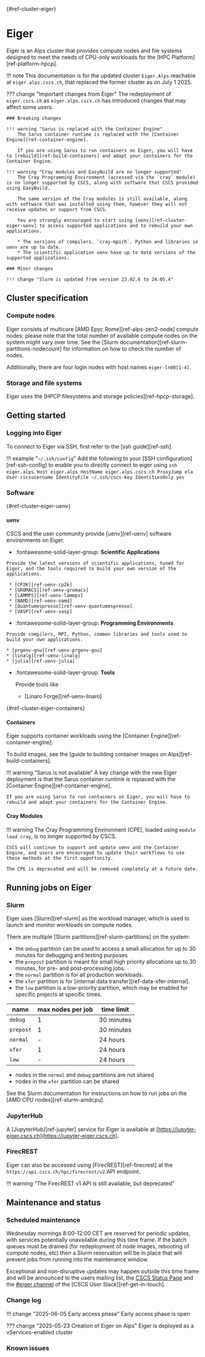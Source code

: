 [](){#ref-cluster-eiger}
# Eiger

Eiger is an Alps cluster that provides compute nodes and file systems designed to meet the needs of CPU-only workloads for the [HPC Platform][ref-platform-hpcp].

!!! note
    This documentation is for the updated cluster `Eiger.Alps` reachable at `eiger.alps.cscs.ch`, that replaced the former cluster as on July 1 2025.

??? change "Important changes from Eiger"
    The redeployment of `eiger.cscs.ch` as `eiger.alps.cscs.ch` has introduced changes that may affect some users.

    ### Breaking changes

    !!! warning "Sarus is replaced with the Container Engine"
        The Sarus container runtime is replaced with the [Container Engine][ref-container-engine].

        If you are using Sarus to run containers on Eiger, you will have to [rebuild][ref-build-containers] and adapt your containers for the Container Engine.

    !!! warning "Cray modules and EasyBuild are no longer supported"
        The Cray Programming Environment (accessed via the `cray` module) is no longer supported by CSCS, along with software that CSCS provided using EasyBuild.

        The same version of the Cray modules is still available, along with software that was installed using them, however they will not receive updates or support from CSCS.

        You are strongly encouraged to start using [uenv][ref-cluster-eiger-uenv] to access supported applications and to rebuild your own applications.

        * The versions of compilers, `cray-mpich`, Python and libraries in uenv are up to date.
        * The scientific application uenv have up to date versions of the supported applications.

    ### Minor changes

    !!! change "Slurm is updated from version 23.02.6 to 24.05.4"

## Cluster specification

### Compute nodes

Eiger consists of multicore [AMD Epyc Rome][ref-alps-zen2-node] compute nodes: please note that the total number of available compute nodes on the system might vary over time.
See the [Slurm documentation][ref-slurm-partitions-nodecount] for information on how to check the number of nodes.

Additionally, there are four login nodes with host names `eiger-ln00[1-4]`.

### Storage and file systems

Eiger uses the [HPCP filesystems and storage policies][ref-hpcp-storage].

## Getting started

### Logging into Eiger

To connect to Eiger via SSH, first refer to the [ssh guide][ref-ssh].

!!! example "`~/.ssh/config`"
    Add the following to your [SSH configuration][ref-ssh-config] to enable you to directly connect to eiger using `ssh eiger.alps`.
    ```
    Host eiger.alps
        HostName eiger.alps.cscs.ch
        ProxyJump ela
        User cscsusername
        IdentityFile ~/.ssh/cscs-key
        IdentitiesOnly yes
    ```

### Software

[](){#ref-cluster-eiger-uenv}
#### uenv

CSCS and the user community provide [uenv][ref-uenv] software environments on Eiger.


<div class="grid cards" markdown>

-    :fontawesome-solid-layer-group: __Scientific Applications__

    Provide the latest versions of scientific applications, tuned for Eiger, and the tools required to build your own version of the applications.

     * [CP2K][ref-uenv-cp2k]
     * [GROMACS][ref-uenv-gromacs]
     * [LAMMPS][ref-uenv-lammps]
     * [NAMD][ref-uenv-namd]
     * [Quantumespresso][ref-uenv-quantumespresso]
     * [VASP][ref-uenv-vasp]

</div>

<div class="grid cards" markdown>

-    :fontawesome-solid-layer-group: __Programming Environments__

    Provide compilers, MPI, Python, common libraries and tools used to build your own applications.

    * [prgenv-gnu][ref-uenv-prgenv-gnu]
    * [linalg][ref-uenv-linalg]
    * [julia][ref-uenv-julia]
</div>

<div class="grid cards" markdown>

-   :fontawesome-solid-layer-group: __Tools__

    Provide tools like 

    * [Linaro Forge][ref-uenv-linaro]
</div>

[](){#ref-cluster-eiger-containers}
#### Containers

Eiger supports container workloads using the [Container Engine][ref-container-engine].

To build images, see the [guide to building container images on Alps][ref-build-containers].

!!! warning "Sarus is not available"
    A key change with the new Eiger deployment is that the Sarus container runtime is replaced with the [Container Engine][ref-container-engine].

    If you are using Sarus to run containers on Eiger, you will have to rebuild and adapt your containers for the Container Engine.

#### Cray Modules

!!! warning
    The Cray Programming Environment (CPE), loaded using `module load cray`, is no longer supported by CSCS.

    CSCS will continue to support and update uenv and the Container Engine, and users are encouraged to update their workflows to use these methods at the first opportunity.

    The CPE is deprecated and will be removed completely at a future date.

## Running jobs on Eiger

### Slurm

Eiger uses [Slurm][ref-slurm] as the workload manager, which is used to launch and monitor workloads on compute nodes.

There are multiple [Slurm partitions][ref-slurm-partitions] on the system:

* the `debug` partition can be used to access a small allocation for up to 30 minutes for debugging and testing purposes
* the `prepost` partition is meant for small high priority allocations up to 30 minutes, for pre- and post-processing jobs.
* the `normal` partition is for all production workloads.
* the `xfer` partition is for [internal data transfer][ref-data-xfer-internal].
* the `low` partition is a low-priority partition, which may be enabled for specific projects at specific times.

| name | max nodes per job | time limit |
| --   |  -- | -- |
| `debug`  | 1    | 30 minutes |
| `prepost`  | 1    | 30 minutes |
| `normal` | -    | 24 hours |
| `xfer`   | 1    | 24 hours |
| `low`    | -    | 24 hours |

* nodes in the `normal` and `debug` partitions are not shared
* nodes in the `xfer` partition can be shared

See the Slurm documentation for instructions on how to run jobs on the [AMD CPU nodes][ref-slurm-amdcpu].

### JupyterHub 

A [JupyterHub][ref-jupyter] service for Eiger is available at [https://jupyter-eiger.cscs.ch](https://jupyter-eiger.cscs.ch).

### FirecREST

Eiger can also be accessed using [FirecREST][ref-firecrest] at the `https://api.cscs.ch/hpc/firecrest/v2` API endpoint.

!!! warning "The FirecREST v1 API is still available, but deprecated"

## Maintenance and status

### Scheduled maintenance

Wednesday mornings 8:00-12:00 CET are reserved for periodic updates, with services potentially unavailable during this time frame. If the batch queues must be drained (for redeployment of node images, rebooting of compute nodes, etc) then a Slurm reservation will be in place that will prevent jobs from running into the maintenance window. 

Exceptional and non-disruptive updates may happen outside this time frame and will be announced to the users mailing list, the [CSCS Status Page](https://status.cscs.ch) and the [#eiger channel](https://cscs-users.slack.com/archives/C08FBP55CG1) of the [CSCS User Slack][ref-get-in-touch].

### Change log

!!! change "2025-06-05 Early access phase"
    Early access phase is open

??? change "2025-05-23 Creation of Eiger on Alps"
    Eiger is deployed as a vServices-enabled cluster

### Known issues
